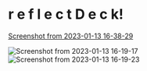 # r e f l e c t D e c k!
[Screenshot from 2023-01-13 16-38-29](https://user-images.githubusercontent.com/90817505/212432315-32a6ba53-4c99-49af-ab67-aeabd8e8a07f.png)


![Screenshot from 2023-01-13 16-19-17](https://user-images.githubusercontent.com/90817505/212429810-b3fe8318-20dd-4263-95c6-0c22c9ebd006.png)
![Screenshot from 2023-01-13 16-19-23](https://user-images.githubusercontent.com/90817505/212429814-baaab371-9e12-45d1-9929-144a32fb9529.png)
